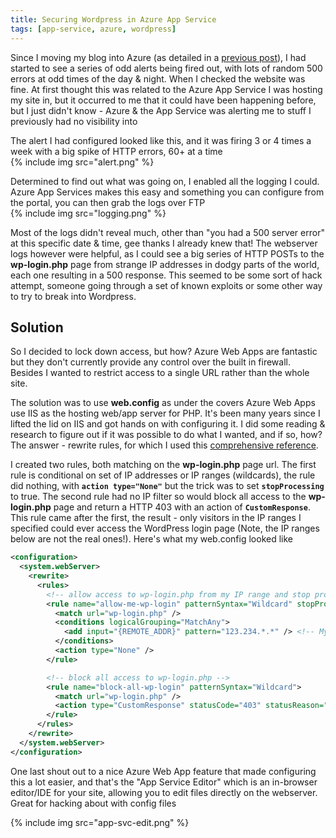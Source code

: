 ```yaml
---
title: Securing Wordpress in Azure App Service
tags: [app-service, azure, wordpress]
---
```


Since I moving my blog into Azure (as detailed in a [previous post](/migrating-running-wordpress-in-azure/)), I had started to see a series of odd alerts being fired out, with lots of random 500 errors at odd times of the day & night. When I checked the website was fine. At first thought this was related to the Azure App Service I was hosting my site in, but it occurred to me that it could have been happening before, but I just didn't know - Azure & the App Service was alerting me to stuff I previously had no visibility into

<!--more-->

The alert I had configured looked like this, and it was firing 3 or 4 times a week with a big spike of HTTP errors, 60+ at a time  
{% include img src="alert.png" %}

Determined to find out what was going on, I enabled all the logging I could. Azure App Services makes this easy and something you can configure from the portal, you can then grab the logs over FTP  
{% include img src="logging.png" %}


Most of the logs didn't reveal much, other than "you had a 500 server error" at this specific date & time, gee thanks I already knew that! The webserver logs however were helpful, as I could see a big series of HTTP POSTs to the **wp-login.php** page from strange IP addresses in dodgy parts of the world, each one resulting in a 500 response. This seemed to be some sort of hack attempt, someone going through a set of known exploits or some other way to try to break into Wordpress.

## Solution 
So I decided to lock down access, but how? Azure Web Apps are fantastic but they don't currently provide any control over the built in firewall. Besides I wanted to restrict access to a single URL rather than the whole site.

The solution was to use **web.config** as under the covers Azure Web Apps use IIS as the hosting web/app server for PHP. It's been many years since I lifted the lid on IIS and got hands on with configuring it. I did some reading & research to figure out if it was possible to do what I wanted, and if so, how? The answer - rewrite rules, for which I used this [comprehensive reference](https://www.iis.net/learn/extensions/url-rewrite-module/url-rewrite-module-configuration-reference).

I created two rules, both matching on the **wp-login.php** page url. The first rule is conditional on set of IP addresses or IP ranges (wildcards), the rule did nothing, with **`action type="None"`** but the trick was to set **`stopProcessing`** to true.
The second rule had no IP filter so would block all access to the **wp-login.php** page and return a HTTP 403 with an action of **`CustomResponse`**. This rule came after the first, the result - only visitors in the IP ranges I specified could ever access the WordPress login page (Note, the IP ranges below are not the real ones!). Here's what my web.config looked like

```xml
<configuration>
  <system.webServer>
    <rewrite>
      <rules>
        <!-- allow access to wp-login.php from my IP range and stop processing more rules -->
        <rule name="allow-me-wp-login" patternSyntax="Wildcard" stopProcessing="true">
          <match url="wp-login.php" />
          <conditions logicalGrouping="MatchAny">
            <add input="{REMOTE_ADDR}" pattern="123.234.*.*" /> <!-- My ISP IP range -->    
          </conditions>
          <action type="None" />
        </rule>

        <!-- block all access to wp-login.php -->
        <rule name="block-all-wp-login" patternSyntax="Wildcard">
          <match url="wp-login.php" />
          <action type="CustomResponse" statusCode="403" statusReason="Get lost loser!"  />
        </rule>           
      </rules>
    </rewrite>
  </system.webServer>
</configuration>
```

One last shout out to a nice Azure Web App feature that made configuring this a lot easier, and that's the "App Service Editor" which is an in-browser editor/IDE for your site, allowing you to edit files directly on the webserver. Great for hacking about with config files

{% include img src="app-svc-edit.png" %}